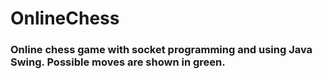 # OnlineChess
### Online chess game with socket programming and using Java Swing. Possible moves are shown in green.
